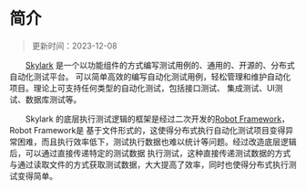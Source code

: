 # 简介

> 更新时间：2023-12-08


&emsp;&emsp;[Skylark](https://github.com/delav/skylark-doc) 是一个以功能组件的方式编写测试用例的、通用的、开源的、分布式自动化测试平台。
可以简单高效的编写自动化测试用例，轻松管理和维护自动化项目。理论上可支持任何类型的自动化测试，包括接口测试、 集成测试、UI测试、数据库测试等。
<br>

&emsp;&emsp;Skylark 的底层执行测试逻辑的框架是经过二次开发的[Robot Framework](https://github.com/robotframework/robotframework)，Robot Framework是
基于文件形式的，这使得分布式执行自动化测试项目变得异常困难，而且执行效率低下，测试执行数据也难以统计等问题。经过改造底层逻辑后，可以通过直接传递特定的测试数据
执行测试，这种直接传递测试数据的方式与通过读取文件的方式获取测试数据，大大提高了效率，同时也使得分布式执行测试变得简单。

